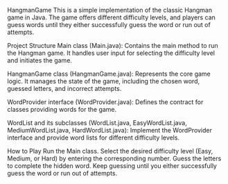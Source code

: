 HangmanGame
This is a simple implementation of the classic Hangman game in Java. The game offers different difficulty levels, and players can guess words until they either successfully guess the word or run out of attempts.

Project Structure
Main class (Main.java): Contains the main method to run the Hangman game. It handles user input for selecting the difficulty level and initiates the game.

HangmanGame class (HangmanGame.java): Represents the core game logic. It manages the state of the game, including the chosen word, guessed letters, and incorrect attempts.

WordProvider interface (WordProvider.java): Defines the contract for classes providing words for the game.

WordList and its subclasses (WordList.java, EasyWordList.java, MediumWordList.java, HardWordList.java): Implement the WordProvider interface and provide word lists for different difficulty levels.

How to Play
Run the Main class.
Select the desired difficulty level (Easy, Medium, or Hard) by entering the corresponding number.
Guess the letters to complete the hidden word.
Keep guessing until you either successfully guess the word or run out of attempts.
